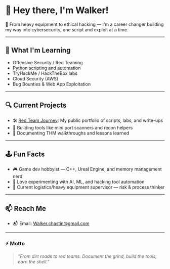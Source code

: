 # 👋 Hey there, I'm Walker! 

🔧 From heavy equipment to ethical hacking — I'm a career changer building my way into cybersecurity, one script and exploit at a time.

---

## 🧠 What I'm Learning
- Offensive Security / Red Teaming
- Python scripting and automation
- TryHackMe / HackTheBox labs
- Cloud Security (AWS)
- Bug Bounties & Web App Exploitation

---

## 🔍 Current Projects
- 🛠️ [Red Team Journey](https://github.com/walker89/red-team-journey): My public portfolio of scripts, labs, and write-ups
- 🧪 Building tools like mini port scanners and recon helpers
- 📓 Documenting THM walkthroughs and lessons learned

---

## 🕹️ Fun Facts
- 🎮 Game dev hobbyist — C++, Ureal Engine, and memory management nerd
- 🤖 Love experimenting with AI, ML, and hacking tool automation
- 🚜 Current logistics/heavy equipment supervisor — risk & process thinker

---

## 📫 Reach Me  
- 📬 Email: Walker.chastin@gmail.com

---

### ⚡ Motto
> *"From dirt roads to red teams. Document the grind, build the tools, earn the shell."*
